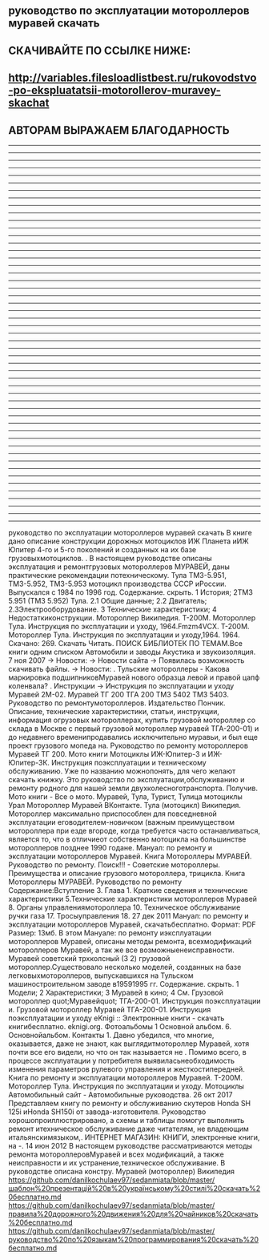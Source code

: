 руководство по эксплуатации мотороллеров муравей скачать
--------------------------------------------------
СКАЧИВАЙТЕ ПО ССЫЛКЕ НИЖЕ:
--------------------------------------------------
http://variables.filesloadlistbest.ru/rukovodstvo-po-ekspluatatsii-motorollerov-muravey-skachat
--------------------------------------------------
АВТОРАМ ВЫРАЖАЕМ БЛАГОДАРНОСТЬ
--------------------------------------------------
--------------------------------------------------
--------------------------------------------------
--------------------------------------------------
--------------------------------------------------
--------------------------------------------------
--------------------------------------------------
--------------------------------------------------
--------------------------------------------------
--------------------------------------------------
--------------------------------------------------
--------------------------------------------------
--------------------------------------------------
--------------------------------------------------
--------------------------------------------------
--------------------------------------------------
--------------------------------------------------
--------------------------------------------------
--------------------------------------------------
--------------------------------------------------
--------------------------------------------------
--------------------------------------------------
--------------------------------------------------
--------------------------------------------------
--------------------------------------------------
--------------------------------------------------
--------------------------------------------------
--------------------------------------------------
--------------------------------------------------
--------------------------------------------------
--------------------------------------------------
--------------------------------------------------
--------------------------------------------------
--------------------------------------------------
--------------------------------------------------
--------------------------------------------------
--------------------------------------------------
--------------------------------------------------
--------------------------------------------------
--------------------------------------------------
--------------------------------------------------
--------------------------------------------------
--------------------------------------------------
--------------------------------------------------
--------------------------------------------------
--------------------------------------------------
--------------------------------------------------
--------------------------------------------------
--------------------------------------------------
--------------------------------------------------
--------------------------------------------------
--------------------------------------------------
руководство по эксплуатации мотороллеров муравей скачать В книге дано описание конструкции дорожных мотоциклов ИЖ Планета иИЖ Юпитер 4-го и 5-го поколений и созданных на их базе грузовыхмотоциклов. . В настоящем руководстве описаны эксплуатация и ремонтгрузовых мотороллеров МУРАВЕЙ, даны практические рекомендации потехническому. Тула ТМЗ-5.951, ТМЗ-5.952, ТМЗ-5.953  мотоцикл производства СССР иРоссии. Выпускался с 1984 по 1996 год. Содержание. скрыть. 1 История; 2ТМЗ 5.951 (ТМЗ 5.952) Тула. 2.1 Общие данные; 2.2 Двигатель; 2.3Электрооборудование. 3 Технические характеристики; 4 Недостаткиконструкции. Мотороллер  Википедия. Т-200М. Мотороллер Тула. Инструкция по эксплуатации и уходу, 1964.Fmzm4VCX. Т-200М. Мотороллер Тула. Инструкция по эксплуатации и уходу,1964. 1964. Скачано: 269. Скачать  Читать. ПОИСК БИБЛИОТЕК ПО ТЕМАМ.Все книги одним списком  Автомобили и заводы  Акустика и звукоизоляция. 7 ноя 2007   -> Новости: -> Новости сайта -> Появилась возможность скачивать файлы. -> Новости: .  Тульские мотороллеры - Какова маркировка подшипниковМуравей нового образца левой и правой цапф коленвала? .  Инструкции -> Инструкция по эксплуатации и уходу Муравей 2М-02. Муравей ТГ 200  ТГА 200  ТМЗ 5402  ТМЗ 5403. Руководство по ремонтумотороллеров. Издательство Пончик. Описание, технические характеристики, статьи, инструкции, информация огрузовых мотороллерах, купить грузовой мотороллер со склада в Москве с первый грузовой мотороллер муравей ТГА-200-01) и до недавнего временипродавались исключительно муравьи, и был еще проект грузового мопеда на. Руководство по ремонту мотороллеров Муравей ТГ 200. Мото книги Мотоциклы ИЖ-Юпитер-3 и ИЖ-Юпитер-3К. Инструкция поэксплуатации и техническому обслуживанию. Уже по названию можнопонять, для чего желают скачать книжку. Это руководство по эксплуатации,обслуживанию и ремонту родного для нашей земли двухколесноготранспорта. Получив. Мото книги - Все о мото. Муравей, Тула, Турист, Тулица    мотоциклы Урал
Мотороллер Муравей  ВКонтакте. Тула (мотоцикл)  Википедия. Мотороллер максимально приспособлен для повседневной эксплуатации еговодителем-новичком (важным преимуществом мотороллера при езде вгороде, когда требуется часто останавливаться, является то, что в отличиеот собственно мотоцикла на большинстве мотороллеров позднее 1990 годане. Мануал: по ремонту и эксплуатации мотороллеров Муравей. Книга Мотороллеры МУРАВЕЙ. Руководство по ремонту. Поиск!!! - Советские мотороллеры. Преимущества и описание грузового мотороллера, трицикла. Книга Мотороллеры МУРАВЕЙ. Руководство по ремонту Содержание:Вступление 3. Глава 1. Краткие сведения и технические характеристики 5.Технические характеристики мотороллеров Муравей 8. Органы управлениямотороллера 10. Техническое обслуживание ручки газа 17. Тросыуправления 18. 27 дек 2011  Мануал: по ремонту и эксплуатации мотороллеров Муравей, скачатьбесплатно. Формат: PDF Размер: 13мб. В этом Мануале: по ремонту иэксплуатации мотороллеров Муравей, описаны методы ремонта, всехмодификаций мотороллеров Муравей, а так же все возможныенеисправности. Муравей  советский трхколсный (3  2) грузовой мотороллер.Существовало несколько моделей, созданных на базе легковыхмотороллеров, выпускавшихся на Тульском машиностроительном заводе в19591995 гг. Содержание. скрыть. 1 Модели; 2 Характеристики; 3 Муравей в кино; 4 См. Грузовой мотороллер quot;Муравейquot; ТГА-200-01. Инструкция поэксплуатации и. Грузовой мотороллер Муравей ТГА-200-01. Инструкция поэксплуатации и уходу  eKnigi :: Электронные книги - скачать книгибесплатно. eknigi.org. Фотоальбомы 1  Основной альбом. 6. Основнойальбом. Контакты 1.
Давно убедился, что многие, оказывается, даже не знают, как выглядитмотороллер Муравей, хотя почти все его видели, но что он так называется не . Помимо всего, в процессе эксплуатации у потребителя выявиласьнеобходимость изменения параметров рулевого управления и жесткостипередней. Книга по ремонту и эксплуатации мотороллеров Муравей. Т-200М. Мотороллер Тула. Инструкция по эксплуатации и уходу. Мотоциклы  Автомобильный сайт - Автомобильные руководства. 26 окт 2017  Представляем книгу по ремонту и обслуживанию скутеров Honda SH 125i иHonda SH150i от завода-изготовителя. Руководство хорошопроиллюстрировано, а схемы и таблицы помогут выполнить ремонт итехническое обслуживание даже читателям, не владеющим итальянскимязыком,. ИНТЕРНЕТ МАГАЗИН: КНИГИ, электронные книги, на  -. 14 июн 2012  В настоящем руководстве рассматриваются методы ремонта мотороллеровМуравей и всех модификаций, а также неисправности и их устранение,техническое обслуживание. В руководстве описана констру. Муравей (мотороллер)  Википедия
https://github.com/danilkochulaev97/sedanmiata/blob/master/шаблон%20презентацій%20в%20українському%20стилі%20скачать%20бесплатно.md
https://github.com/danilkochulaev97/sedanmiata/blob/master/правила%20дорожного%20движения%20для%20чайников%20скачать%20бесплатно.md
https://github.com/danilkochulaev97/sedanmiata/blob/master/руководство%20по%20языкам%20программирования%20скачать%20бесплатно.md
